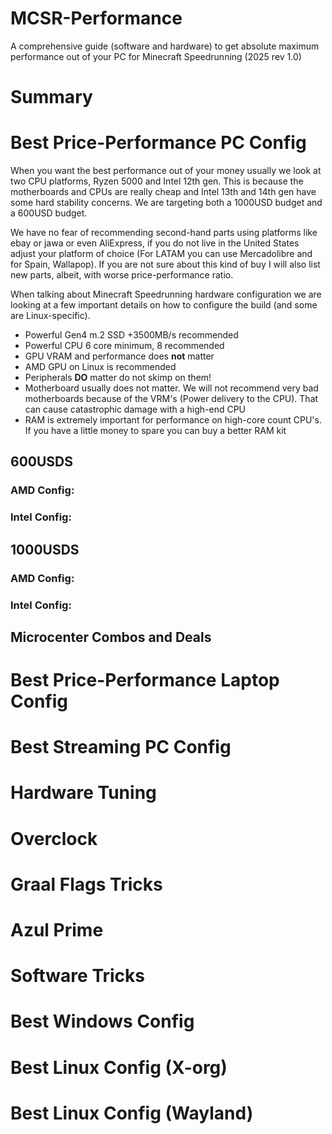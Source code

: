 # MCSR-Performance
A comprehensive guide (software and hardware) to get absolute maximum performance out of your PC for Minecraft Speedrunning (2025 rev 1.0)

# Summary


# Best Price-Performance PC Config

When you want the best performance out of your money usually we look at two CPU platforms, Ryzen 5000 and Intel 12th gen. This is because the motherboards and CPUs are really cheap and Intel 13th and 14th gen have some hard stability concerns. We are targeting both a 1000USD budget and a 600USD budget. 

We have no fear of recommending second-hand parts using platforms like ebay or jawa or even AliExpress, if you do not live in the United States adjust your platform of choice (For LATAM you can use Mercadolibre and for Spain, Wallapop). If you are not sure about this kind of buy I will also list new parts, albeit, with worse price-performance ratio.


When talking about Minecraft Speedrunning hardware configuration we are looking at a few important details on how to configure the build (and some are Linux-specific).
 - Powerful Gen4 m.2 SSD +3500MB/s recommended
 - Powerful CPU 6 core minimum, 8 recommended
 - GPU VRAM and performance does **not** matter
 - AMD GPU on Linux is recommended
 - Peripherals **DO** matter do not skimp on them!
 - Motherboard usually does not matter. We will not recommend very bad motherboards because of the VRM's (Power delivery to the CPU). That can cause catastrophic damage with a high-end CPU
 - RAM is extremely important for performance on high-core count CPU's. If you have a little money to spare you can buy a better RAM kit

## 600USDS
### AMD Config:

### Intel Config:

## 1000USDS
### AMD Config:

### Intel Config:

## Microcenter Combos and Deals

# Best Price-Performance Laptop Config

# Best Streaming PC Config

# Hardware Tuning

# Overclock

# Graal Flags Tricks

# Azul Prime

# Software Tricks

# Best Windows Config

# Best Linux Config (X-org)

# Best Linux Config (Wayland)
